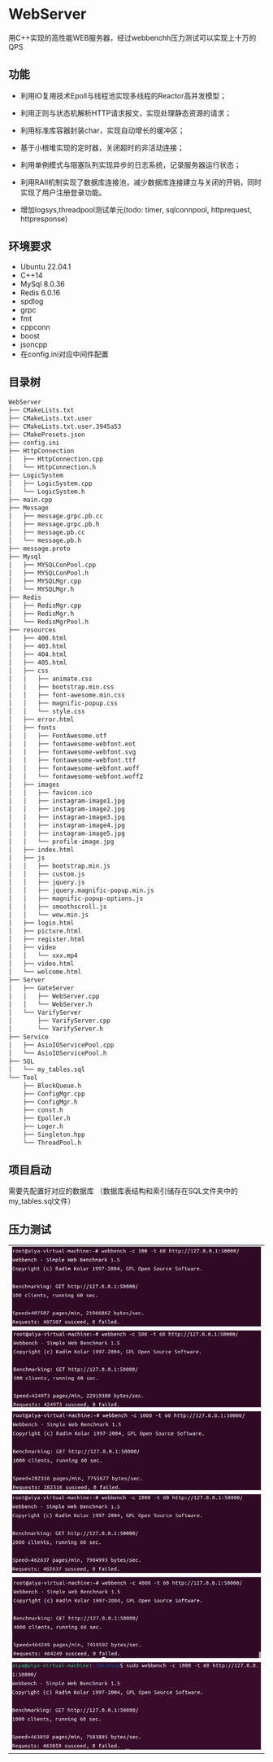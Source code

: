 # WebServer
用C++实现的高性能WEB服务器，经过webbenchh压力测试可以实现上十万的QPS

## 功能
* 利用IO复用技术Epoll与线程池实现多线程的Reactor高并发模型；
* 利用正则与状态机解析HTTP请求报文，实现处理静态资源的请求；
* 利用标准库容器封装char，实现自动增长的缓冲区；
* 基于小根堆实现的定时器，关闭超时的非活动连接；
* 利用单例模式与阻塞队列实现异步的日志系统，记录服务器运行状态；
* 利用RAII机制实现了数据库连接池，减少数据库连接建立与关闭的开销，同时实现了用户注册登录功能。

* 增加logsys,threadpool测试单元(todo: timer, sqlconnpool, httprequest, httpresponse) 

## 环境要求
* Ubuntu 22.04.1
* C++14
* MySql 8.0.36
* Redis 6.0.16
* spdlog
* grpc
* fmt
* cppconn
* boost
* jsoncpp
* 在config.ini对应中间件配置

## 目录树

```
WebServer
├── CMakeLists.txt
├── CMakeLists.txt.user
├── CMakeLists.txt.user.3945a53
├── CMakePresets.json
├── config.ini
├── HttpConnection
│   ├── HttpConnection.cpp
│   └── HttpConnection.h
├── LogicSystem
│   ├── LogicSystem.cpp
│   └── LogicSystem.h
├── main.cpp
├── Message
│   ├── message.grpc.pb.cc
│   ├── message.grpc.pb.h
│   ├── message.pb.cc
│   └── message.pb.h
├── message.proto
├── Mysql
│   ├── MYSQLConPool.cpp
│   ├── MYSQLConPool.h
│   ├── MYSQLMgr.cpp
│   └── MYSQLMgr.h
├── Redis
│   ├── RedisMgr.cpp
│   ├── RedisMgr.h
│   └── RedisMgrPool.h
├── resources
│   ├── 400.html
│   ├── 403.html
│   ├── 404.html
│   ├── 405.html
│   ├── css
│   │   ├── animate.css
│   │   ├── bootstrap.min.css
│   │   ├── font-awesome.min.css
│   │   ├── magnific-popup.css
│   │   └── style.css
│   ├── error.html
│   ├── fonts
│   │   ├── FontAwesome.otf
│   │   ├── fontawesome-webfont.eot
│   │   ├── fontawesome-webfont.svg
│   │   ├── fontawesome-webfont.ttf
│   │   ├── fontawesome-webfont.woff
│   │   └── fontawesome-webfont.woff2
│   ├── images
│   │   ├── favicon.ico
│   │   ├── instagram-image1.jpg
│   │   ├── instagram-image2.jpg
│   │   ├── instagram-image3.jpg
│   │   ├── instagram-image4.jpg
│   │   ├── instagram-image5.jpg
│   │   └── profile-image.jpg
│   ├── index.html
│   ├── js
│   │   ├── bootstrap.min.js
│   │   ├── custom.js
│   │   ├── jquery.js
│   │   ├── jquery.magnific-popup.min.js
│   │   ├── magnific-popup-options.js
│   │   ├── smoothscroll.js
│   │   └── wow.min.js
│   ├── login.html
│   ├── picture.html
│   ├── register.html
│   ├── video
│   │   └── xxx.mp4
│   ├── video.html
│   └── welcome.html
├── Server
│   ├── GateServer
│   │   ├── WebServer.cpp
│   │   └── WebServer.h
│   └── VarifyServer
│       ├── VarifyServer.cpp
│       └── VarifyServer.h
├── Service
│   ├── AsioIOServicePool.cpp
│   └── AsioIOServicePool.h
├── SQL
│   └── my_tables.sql
└── Tool
    ├── BlockQueue.h
    ├── ConfigMgr.cpp
    ├── ConfigMgr.h
    ├── const.h
    ├── Epoller.h
    ├── Loger.h
    ├── Singleton.hpp
    └── ThreadPool.h
```

## 项目启动
需要先配置好对应的数据库
（数据库表结构和索引储存在SQL文件夹中的my_tables.sql文件）


## 压力测试

<table>
  <tbody>
    <tr>
      <td colspan="2" align="center">
        <img src="./resource/Snipaste_2024-05-06_23-17-29.png" />
      </td>
    </tr>
    <tr>
      <td colspan="2" align="center">
        <img src="./resource/Snipaste_2024-05-06_23-17-53.png" />
      </td>
    </tr>
    <tr>
      <td colspan="2" align="center">
        <img src="./resource/Snipaste_2024-05-06_23-18-13.png" />
      </td>
    </tr>
    <tr>
      <td colspan="2" align="center">
        <img src="./resource/Snipaste_2024-05-06_23-18-23.png" />
      </td>
    </tr>
    <tr>
      <td colspan="2" align="center">
        <img src="./resource/Snipaste_2024-05-06_23-20-17.png" />
      </td>
    </tr>
    <tr>
      <td colspan="2" align="center">
        <img src="./resource/Snipaste_2024-05-06_23-26-53.png" />
      </td>
    </tr>
  </tbody>
</table>
